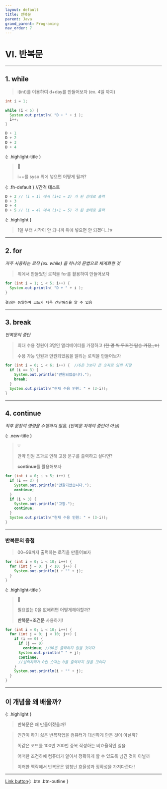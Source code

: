 ```yaml
---
layout: default
title: 반복문
parent: Java
grand_parent: Programing
nav_order: 7
---
```


# VI. 반복문

---

## 1. while

> i(int)를 이용하여 d+day를 만들어보자 (ex. 4일 까지)

```java
int i = 1;
		
while (i < 5) {
  System.out.println( "D + " + i );
  i++;
}
```

```java
D + 1
D + 2
D + 3
D + 4
```

{: .highlight-title }
> 🧐
>
> i++를 syso 위에 넣으면 어떻게 될까?

{: .fh-default } //간격 테스트

```java
D + 2 // (i = 1) 에서 (i+1 = 2) 가 된 상태로 출력
D + 3
D + 4
D + 5 // (i = 4) 에서 (i+1 = 5) 가 된 상태로 출력
```

{: .highlight }
> 1일 부터 시작이 안 되니까 위에 넣으면 안 되겠다..!ㅎ

---

## 2. for
_자주 사용하는 로직 (ex. while) 을 하나의 문법으로 체계화한 것_

> 위에서 만들었던 로직을 for를 활용하여 만들어보자

```java
for (int i = 1; i < 5; i++) {
  System.out.println( "D + " + i );
}
```

```
결과는 동일하며 코드가 더욱 간단해짐을 알 수 있음
```
---

## 3. break
_반복문의 중단_

> 최대 수용 정원이 3명인 앨리베이터를 가정하고
> ~~(한 명 씩 무조건 탑승 가정,,ㅎ)~~
>
> 수용 가능 인원과 만원되었음을 알리는 로직을 만들어보자

```java
for (int i = 0; i < 6; i++) {  //6은 3보다 큰 숫자로 임의 지정
  if (i == 3) {
    System.out.println("만원되었습니다.");
    break;
  }
  System.out.println("현재 수용 인원: " + (3-i));
}
```

---

## 4. continue
_직후 문장의 명령을 수행하지 않음. (반복문 자체의 중단이 아님)_

{: .new-title }
> 💡
>
> 만약 인원 초과로 인해 고장 문구를 출력하고 싶다면?
>
> **continue**를 활용해보자

```java
for (int i = 0; i < 5; i++) {
  if (i == 3) {
    System.out.println("만원되었습니다.");
    continue;
  }
  if (i > 3) {
    System.out.println("고장.");
    continue;
  }
  System.out.println("현재 수용 인원: " + (3-i));
}
```

---

### **반복문의 중첩**

> 00~99까지 출력하는 로직을 만들어보자

```java
for (int i = 0; i < 10; i++) {
  for (int j = 0; j < 10; j++) {
    System.out.println(i + "" + j);
  }
}
```

{: .highlight-title }
> 🧐
>
> 필요없는 0을 없애려면 어떻게해야할까?
>
> **반복문+조건문** 사용하기!

```java
for (int i = 0; i < 10; i++) {
  for (int j = 0; j < 10; j++) {
    if (i == 0) {
      if (j == 0)
        continue; //00은 출력하지 않을 것이다
      System.out.println(" " + j);
      continue;
      //십의자리가 0인 숫자는 0을 출력하지 않을 것이다
    }
    System.out.println(i + "" + j);
  }
}
```

---

## **이 개념을 왜 배울까?**

{: .highlight }
> 반복문은 왜 만들어졌을까?

> 인간이 하기 싫은 반복작업을 컴퓨터가 대신하게 만든 것이 아닐까?
>
> 똑같은 코드를 100번 200번 중복 작성하는 비효율적인 일을
>
> 어떠한 조건하에 컴퓨터가 알아서 정확하게 할 수 있도록 넘긴 것이 아닐까
>
> 이러한 맥락에서 반복문은 엄청난 효율성과 정확성을 가져다준다 !


---

[Link button](https://opentutorials.org/course/1223/5366){: .btn .btn-outline }